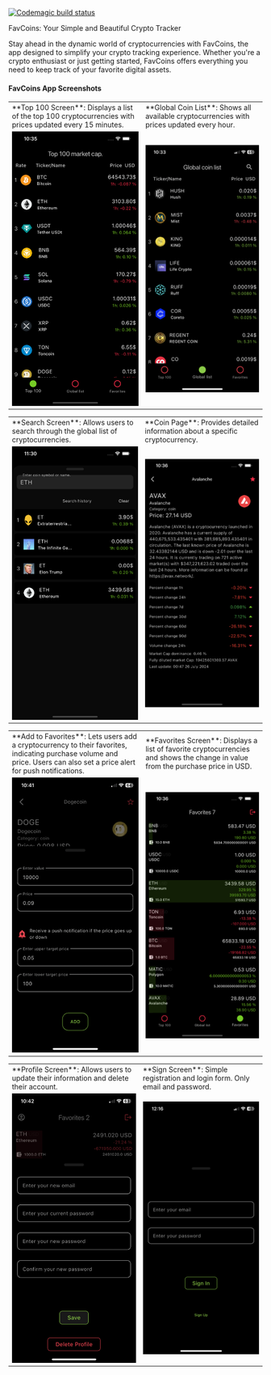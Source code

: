 [![Codemagic build status](https://api.codemagic.io/apps/663f3e0648462cda5438cfe1/663f3e0648462cda5438cfe0/status_badge.svg)](https://codemagic.io/app/663f3e0648462cda5438cfe1/663f3e0648462cda5438cfe0/latest_build)

FavCoins: Your Simple and Beautiful Crypto Tracker

Stay ahead in the dynamic world of cryptocurrencies with FavCoins, 
the app designed to simplify your crypto tracking experience. 
Whether you're a crypto enthusiast or just getting started, 
FavCoins offers everything you need to keep track of your favorite digital assets.


#### FavCoins App Screenshots

<table>
<tr>
    <td>**Top 100 Screen**: Displays a list of the top 100 cryptocurrencies with prices updated every 15 minutes.</td>
    <td>**Global Coin List**: Shows all available cryptocurrencies with prices updated every hour.</td>
   </tr>
  <tr>
    <td><img src="/assets/screens/top_100_screen.png" width="300"></td>
    <td><img src="/assets/screens/global_coin_list.png" width="300"></td>
  </tr>
 </table>

<table>
<tr>
    <td>**Search Screen**: Allows users to search through the global list of cryptocurrencies.</td>
    <td>**Coin Page**: Provides detailed information about a specific cryptocurrency.</td>
   </tr>
  <tr>
    <td><img src="/assets/screens/search_screen.png" width="300"></td>
    <td><img src="/assets/screens/coin_page.png" width="300"></td>
  </tr>
 </table>


<table>
<tr>
    <td>**Add to Favorites**: Lets users add a cryptocurrency to their favorites, indicating purchase volume and price. Users can also set a price alert for push notifications.</td>
    <td>**Favorites Screen**: Displays a list of favorite cryptocurrencies and shows the change in value from the purchase price in USD.</td>
</tr>
  <tr>
    <td><img src="/assets/screens/add_coin_to_faavorites.png" width="300"></td>
    <td><img src="/assets/screens/favorites_screen.png" width="300"></td>
  </tr>
 </table>
<table>
<tr>
    <td>**Profile Screen**: Allows users to update their information and delete their account.</td>
    <td>**Sign Screen**: Simple registration and login form. Only email and password.</td>
</tr>
  <tr>
    <td><img src="/assets/screens/profile_screen.png" width="300"></td>
    <td><img src="/assets/screens/sign_screen.png" width="300"></td>

  </tr>
 </table>
